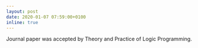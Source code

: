 ```yaml
---
layout: post
date: 2020-01-07 07:59:00+0100
inline: true
---
```


Journal paper was accepted by Theory and Practice of Logic Programming.